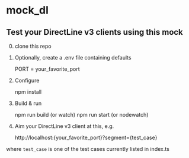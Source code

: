 # mock_dl

## Test your DirectLine v3 clients using this mock

0. clone this repo

1. Optionally, create a .env file containing defaults 

    PORT = your_favorite_port

2. Configure

    npm install

3. Build & run

    npm run build (or watch)
    npm run start (or nodewatch)

4. Aim your DirectLine v3 client at this, e.g.

    http://localhost:{your_favorite_port}?segment={test_case}

where `test_case` is one of the test cases currently listed in index.ts


